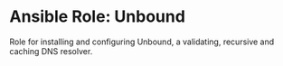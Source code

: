# Ansible Role: Unbound

Role for installing and configuring Unbound, a validating, recursive and caching DNS resolver.
